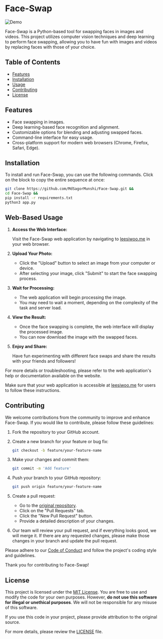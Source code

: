 # Face-Swap

![Demo](demo.gif)

Face-Swap is a Python-based tool for swapping faces in images and videos. This project utilizes computer vision techniques and deep learning to perform face swapping, allowing you to have fun with images and videos by replacing faces with those of your choice.

## Table of Contents

- [Features](#features)
- [Installation](#installation)
- [Usage](#usage)
- [Contributing](#contributing)
- [License](#license)

## Features

- Face swapping in images.
- Deep learning-based face recognition and alignment.
- Customizable options for blending and adjusting swapped faces.
- Command-line interface for easy usage.
- Cross-platform support for modern web browsers (Chrome, Firefox, Safari, Edge).

## Installation

To install and run Face-Swap, you can use the following commands. Click on the block to copy the entire sequence at once:

```bash
git clone https://github.com/MdSagorMunshi/Face-Swap.git && 
cd Face-Swap &&
pip install -r requirements.txt
python3 app.py
````
## Web-Based Usage

1. **Access the Web Interface:**

   Visit the Face-Swap web application by navigating to [leesiwoo.me](https://leesiwoo.me/face-swap) in your web browser.

2. **Upload Your Photo:**

   - Click the "Upload" button to select an image from your computer or device.
   - After selecting your image, click "Submit" to start the face swapping process.

3. **Wait for Processing:**

   - The web application will begin processing the image.
   - You may need to wait a moment, depending on the complexity of the task and server load.

4. **View the Result:**

   - Once the face swapping is complete, the web interface will display the processed image.
   - You can now download the image with the swapped faces.

5. **Enjoy and Share:**

   Have fun experimenting with different face swaps and share the results with your friends and followers!

For more details or troubleshooting, please refer to the web application's help or documentation available on the website.

Make sure that your web application is accessible at [leesiwoo.me](https://leesiwoo.me/face-swap) for users to follow these instructions.



## Contributing

We welcome contributions from the community to improve and enhance Face-Swap. If you would like to contribute, please follow these guidelines:

1. Fork the repository to your GitHub account.

2. Create a new branch for your feature or bug fix:
   ```bash
   git checkout -b feature/your-feature-name
   ```

3. Make your changes and commit them:
   ```bash
   git commit -m 'Add feature' 
   ```

4. Push your branch to your GitHub repository:
   ```bash
   git push origin feature/your-feature-name
   ```

5. Create a pull request:
   - Go to the [original repository](https://github.com/MdSagorMunshi/Face-Swap).
   - Click on the "Pull Requests" tab.
   - Click the "New Pull Request" button.
   - Provide a detailed description of your changes.

6. Our team will review your pull request, and if everything looks good, we will merge it. If there are any requested changes, please make those changes in your branch and update the pull request.

Please adhere to our [Code of Conduct](CODE_OF_CONDUCT.md) and follow the project's coding style and guidelines.

Thank you for contributing to Face-Swap!

## License

This project is licensed under the [MIT License](LICENSE). You are free to use and modify the code for your own purposes. However, **do not use this software for illegal or unethical purposes**. We will not be responsible for any misuse of this software.

If you use this code in your project, please provide attribution to the original source.

For more details, please review the [LICENSE](LICENSE) file.

